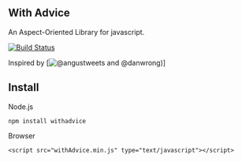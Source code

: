 With Advice
-------------

An Aspect-Oriented Library for javascript.

[![Build Status](https://travis-ci.org/olivoil/withAdvice.js.png)](https://travis-ci.org/olivoil/withAdvice.js)

Inspired by [![@angustweets and @danwrong](https://speakerdeck.com/u/anguscroll/p/how-we-learned-to-stop-worrying-and-love-javascript))]

<script async class="speakerdeck-embed" data-id="4fc7e727ed0e1d001f022749" data-ratio="1.3333333333333333" src="//speakerdeck.com/assets/embed.js"></script>


## Install

Node.js

```
npm install withadvice
```

Browser

```
<script src="withAdvice.min.js" type="text/javascript"></script>
```
